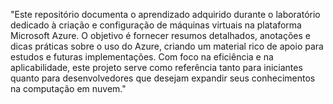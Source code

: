 "Este repositório documenta o aprendizado adquirido durante o laboratório dedicado à criação e configuração de máquinas virtuais na plataforma Microsoft Azure. O objetivo é fornecer resumos detalhados, anotações e dicas práticas sobre o uso do Azure, criando um material rico de apoio para estudos e futuras implementações. Com foco na eficiência e na aplicabilidade, este projeto serve como referência tanto para iniciantes quanto para desenvolvedores que desejam expandir seus conhecimentos na computação em nuvem."
